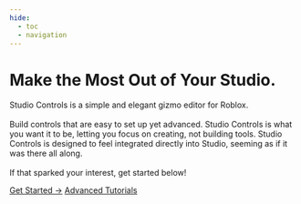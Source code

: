 ```yaml
---
hide:
  - toc
  - navigation
---
```


<div class="landing-page-container">
  <h1 class="landing-header">Make the Most Out of Your Studio.</h1>
  <p class="landing-paragraph">Studio Controls is a simple and elegant gizmo editor for Roblox. <br> <br>
    Build controls that are easy to set up yet advanced. Studio Controls is what you want it to be,
    letting you focus on creating, not building tools. Studio Controls is designed to feel integrated directly into Studio, seeming as if it was there all along.
     <br> <br>
    If that sparked your interest, get started below!
  </p>
  <div class="md-typeset" style="text-align: left;">
    <a href="Intro%20Tutorials/Downloading/" class="md-button md-button--primary">Get Started &#8594;</a>
    <a href="Intro%20Tutorials/Downloading/" class="md-button">Advanced Tutorials</a>
  </div>
</div>